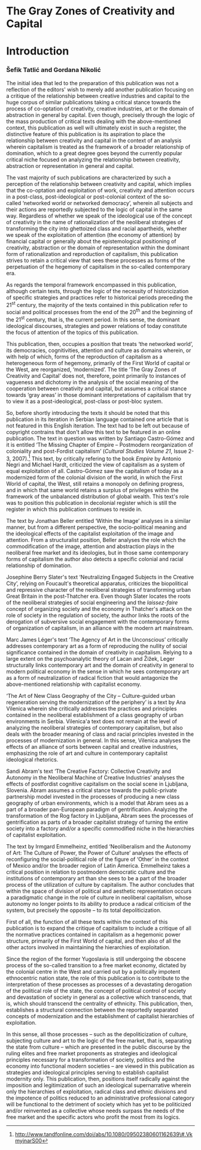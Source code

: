 # The Gray Zones of Creativity and Capital

# Introduction

### Šefik Tatlić and Gordana Nikolić

The initial idea that led to the preparation of this publication was not
a reflection of the editors' wish to merely add another publication
focusing on a critique of the relationship between creative industries
and capital to the huge corpus of similar publications taking a critical
stance towards the process of co-optation of creativity, creative
industries, art or the domain of abstraction in general by capital. Even
though, precisely through the logic of the mass production of critical
texts dealing with the above-mentioned context, this publication as well
will ultimately exist in such a register, the distinctive feature of
this publication is its aspiration to place the relationship between
creativity and capital in the context of an analysis wherein capitalism
is treated as the framework of a broader relationship of domination,
which to a great degree goes beyond the currently popular critical niche
focused on analyzing the relationship between creativity, abstraction or
representation in general and capital.

The vast majority of such publications are characterized by such a
perception of the relationship between creativity and capital, which
implies that the co-optation and exploitation of work, creativity and
attention occurs in a post-class, post-ideological or post-colonial
context of the so-called ‘networked world or networked democracy’,
wherein all subjects and their actions are reportedly subjected to the
logic of capital in the same way. Regardless of whether we speak of the
ideological use of the concept of creativity in the name of
rationalization of the neoliberal strategies of transforming the city
into ghettoized class and racial apartheids, whether we speak of the
exploitation of attention (the economy of attention) by financial
capital or generally about the epistemological positioning of
creativity, abstraction or the domain of representation within the
dominant form of rationalization and reproduction of capitalism, this
publication strives to retain a critical view that sees these processes
as forms of the perpetuation of the hegemony of capitalism in the
so-called contemporary era.

As regards the temporal framework encompassed in this publication,
although certain texts, through the logic of the necessity of
historicization of specific strategies and practices refer to historical
periods preceding the 21<sup>st</sup> century, the majority of the texts contained
in this publication refer to social and political processes from the end
of the 20<sup>th</sup> and the beginning of the 21<sup>st</sup> century, that is, the current
period. In this sense, the dominant ideological discourses, strategies
and power relations of today constitute the focus of attention of the
topics of this publication.

This publication, then, occupies a position that treats ‘the networked
world’, its democracies, cognitivities, attention and culture as domains
wherein, or with help of which, forms of the reproduction of capitalism
as a heterogeneous form of hegemony, primarily of the First World of
capital or the West, are reorganized, ‘modernized’. The title ‘The Gray
Zones of Creativity and Capital’ does not, therefore, point primarily to
instances of vagueness and dichotomy in the analysis of the social
meaning of the cooperation between creativity and capital, but assumes a
critical stance towards ‘gray areas’ in those dominant interpretations
of capitalism that try to view it as a post-ideological, post-class or
post-bloc system.

So, before shortly introducing the texts it should be noted that this
publication in its iteration in Serbian language contained one article
that is not featured in this English iteration. The text had to be left
out because of copyright contrains that don't allow this text to be
featured in an online publication. The text in question was written by
Santiago Castro-Gómez and it is entitled ‘The Missing Chapter of Empire
– Postmodern reorganization of coloniality and post-Fordist capitalism’
(*Cultural Studies Volume 21*, Issue 2-3, 2007).[^1] This text, by
critically refering to the book *Empire* by Antonio Negri and Michael
Hardt, criticized the view of capitalism as a system of equal
exploitation of all. Castro-Gómez saw the capitalism of today as a
modernized form of the colonial division of the world, in which the
First World of capital, the West, still retains a monopoly on defining
progress, and in which that same world retains a surplus of privileges
within the framework of the unbalanced distribution of global wealth.
This text's role was to position this publication in decolonial register
which is still the register in which this publication continues to
reside in.

The text by Jonathan Beller entitled ‘Within the Image’ analyses in a
similar manner, but from a different perspective, the socio-political
meaning and the ideological effects of the capitalist exploitation of
the image and attention. From a structuralist position, Beller analyses
the role which the commodification of the image, attention and
abstraction plays in the neoliberal free market and its ideologies, but
in those same contemporary forms of capitalism the author also detects a
specific colonial and racial relationship of domination.

Josephine Berry Slater's text ‘Neutralizing Engaged Subjects in the
Creative City’, relying on Foucault's theoretical apparatus, criticizes
the biopolitical and repressive character of the neoliberal strategies
of transforming urban Great Britain in the post-Thatcher era. Even
though Slater locates the roots of the neoliberal strategies of social
engineering and the *laissez-faire* concept of organizing society and
the economy in Thatcher's attack on the role of society in the
regulation of society, the author links the roots of the derogation of
subversive social engagement with the contemporary forms of organization
of capitalism, in an alliance with the modern art mainstream.

Marc James Léger's text ‘The Agency of Art in the Unconscious’
critically addresses contemporary art as a form of reproducing the
nullity of social significance contained in the domain of creativity in
capitalism. Relying to a large extent on the psychoanalytic theory of
Lacan and Žižek, Leger structurally links contemporary art and the
domain of creativity in general to modern political economy in the sense
in which he sees contemporary art as a form of neutralization of radical
fiction that would antagonize the above-mentioned relationship with
capitalist economy.

‘The Art of New Class Geography of the City – Culture-guided urban
regeneration serving the modernization of the periphery’ is a text by
Ana Vilenica wherein she critically addresses the practices and
principles contained in the neoliberal establishment of a class
geography of urban environments in Serbia. Vilenica'a text does not
remain at the level of analyzing the neoliberal strategies of
contemporary capitalism, but also deals with the broader meaning of
class and racial principles invested in the processes of modernization
in general. In this sense, Vilenica analyses the effects of an alliance
of sorts between capital and creative industries, emphasizing the role
of art and culture in contemporary capitalist ideological rhetorics.

Sandi Abram's text ‘The Creative Factory: Collective Creativity and
Autonomy in the Neoliberal Machine of Creative Industries’ analyses the
effects of postfordist cognitive capitalism on the social scene in
Ljubljana, Slovenia. Abram assumes a critical stance towards the
public-private partnership model invested in the processes of producing
a new class geography of urban environments, which is a model that Abram
sees as a part of a broader pan-European paradigm of gentrification.
Analyzing the transformation of the Rog factory in Ljubljana, Abram sees
the processes of gentrification as parts of a broader capitalist
strategy of turning the entire society into a factory and/or a specific
commodified niche in the hierarchies of capitalist exploitation.

The text by Irmgard Emmelheinz, entitled ‘Neoliberalism and the Autonomy
of Art: The Culture of Power, the Power of Culture’ analyses the effects
of reconfiguring the social-political role of the figure of ‘Other’ in
the context of Mexico and/or the broader region of Latin America.
Emmelheinz takes a critical position in relation to postmodern
democratic culture and the institutions of contemporary art than she
sees to be a part of the broader process of the utilization of culture
by capitalism. The author concludes that within the space of division of
political and aesthetic representation occurs a paradigmatic change in
the role of culture in neoliberal capitalism, whose autonomy no longer
points to its ability to produce a radical criticism of the system, but
precisely the opposite – to its total depoliticization.

First of all, the function of all these texts within the context of this
publication is to expand the critique of capitalism to include a
critique of all the normative practices contained in capitalism as a
hegemonic power structure, primarily of the First World of capital, and
then also of all the other actors involved in maintaining the
hierarchies of exploitation.

Since the region of the former Yugoslavia is still undergoing the
obscene process of the so-called transition to a free market economy,
dictated by the colonial centre in the West and carried out by a
politically impotent ethnocentric nation state, the role of this
publication is to contribute to the interpretation of these processes as
processes of a devastating derogation of the political role of the
state, the concept of political control of society and devastation of
society in general as a collective which transcends, that is, which
should transcend the centrality of ethnicity. This publication, then,
establishes a structural connection between the reportedly separated
concepts of modernization and the establishment of capitalist
hierarchies of exploitation.

In this sense, all those processes – such as the depoliticization of
culture, subjecting culture and art to the logic of the free market,
that is, separating the state from culture – which are presented in the
public discourse by the ruling elites and free market proponents as
strategies and ideological principles necessary for a transformation of
society, politics and the economy into functional modern societies – are
viewed in this publication as strategies and ideological principles
serving to establish capitalist modernity only. This publication, then,
positions itself radically against the imposition and legitimization of
such an ideological supernarrative wherein only the hierarchies of
exploitation, radical class and ethnic divisions and the impotence of
politics reduced to an administrative professional category will be
functional to the detriment of society which has yet to be politicized
and/or reinvented as a collective whose needs surpass the needs of the
free market and the specific actors who profit the most from its logics.

[^1]: http://www.tandfonline.com/doi/abs/10.1080/09502380601162639\#.VkmyjnarS00
